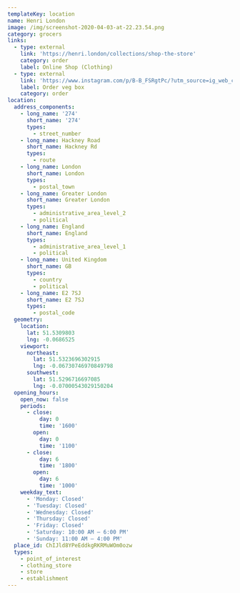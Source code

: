 ```yaml
---
templateKey: location
name: Henri London
image: /img/screenshot-2020-04-03-at-22.23.54.png
category: grocers
links:
  - type: external
    link: 'https://henri.london/collections/shop-the-store'
    category: order
    label: Online Shop (Clothing)
  - type: external
    link: 'https://www.instagram.com/p/B-B_FSRgtPc/?utm_source=ig_web_copy_link'
    label: Order veg box
    category: order
location:
  address_components:
    - long_name: '274'
      short_name: '274'
      types:
        - street_number
    - long_name: Hackney Road
      short_name: Hackney Rd
      types:
        - route
    - long_name: London
      short_name: London
      types:
        - postal_town
    - long_name: Greater London
      short_name: Greater London
      types:
        - administrative_area_level_2
        - political
    - long_name: England
      short_name: England
      types:
        - administrative_area_level_1
        - political
    - long_name: United Kingdom
      short_name: GB
      types:
        - country
        - political
    - long_name: E2 7SJ
      short_name: E2 7SJ
      types:
        - postal_code
  geometry:
    location:
      lat: 51.5309803
      lng: -0.0686525
    viewport:
      northeast:
        lat: 51.5323696302915
        lng: -0.06730746970849798
      southwest:
        lat: 51.5296716697085
        lng: -0.07000543029150204
  opening_hours:
    open_now: false
    periods:
      - close:
          day: 0
          time: '1600'
        open:
          day: 0
          time: '1100'
      - close:
          day: 6
          time: '1800'
        open:
          day: 6
          time: '1000'
    weekday_text:
      - 'Monday: Closed'
      - 'Tuesday: Closed'
      - 'Wednesday: Closed'
      - 'Thursday: Closed'
      - 'Friday: Closed'
      - 'Saturday: 10:00 AM – 6:00 PM'
      - 'Sunday: 11:00 AM – 4:00 PM'
  place_id: ChIJld8YPeEddkgRKRMuWOm0ozw
  types:
    - point_of_interest
    - clothing_store
    - store
    - establishment
---
```

